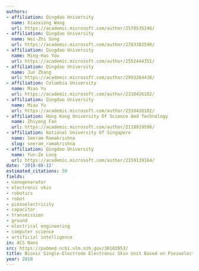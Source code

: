 ```yaml
---
authors:
- affiliation: Qingdao University
  name: Xiaoxiong Wang
  url: https://academic.microsoft.com/author/2570535246/
- affiliation: Qingdao University
  name: Wei-Zhi Song
  url: https://academic.microsoft.com/author/2783382590/
- affiliation: Qingdao University
  name: Ming-Hao You
  url: https://academic.microsoft.com/author/2552444351/
- affiliation: Qingdao University
  name: Jun Zhang
  url: https://academic.microsoft.com/author/2993264438/
- affiliation: Columbia University
  name: Miao Yu
  url: https://academic.microsoft.com/author/2310426102/
- affiliation: Qingdao University
  name: Miao Yu
  url: https://academic.microsoft.com/author/2310426102/
- affiliation: Hong Kong University Of Science And Technology
  name: Zhiyong Fan
  url: https://academic.microsoft.com/author/2118919598/
- affiliation: National University Of Singapore
  name: Seeram Ramakrishna
  slug: seeram_ramakrishna
- affiliation: Qingdao University
  name: Yun-Ze Long
  url: https://academic.microsoft.com/author/2159139164/
date: '2018-08-13'
estimated_citations: 59
fields:
- nanogenerator
- electronic skin
- robotics
- robot
- piezoelectricity
- capacitor
- transmission
- ground
- electrical engineering
- computer science
- artificial intelligence
in: ACS Nano
src: https://pubmed.ncbi.nlm.nih.gov/30102853/
title: Bionic Single-Electrode Electronic Skin Unit Based on Piezoelectric Nanogenerator
year: 2018
---
```

